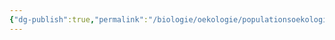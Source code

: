 ```yaml
---
{"dg-publish":true,"permalink":"/biologie/oekologie/populationsoekologie/wachsende-populationen/"}
---
```

